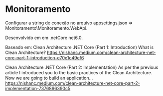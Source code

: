 # Monitoramento

Configurar a string de conexão no arquivo appsettings.json => Monitoramento\Monitoramento.WebApi.

Desenvolvido em em .netCore net6.0.

Baseado em:
Clean Architecture .NET Core (Part 1: Introduction)
What is Clean Architecture?
https://nishanc.medium.com/clean-architecture-net-core-part-1-introduction-e70e1c49ef6

Clean Architecture .NET Core (Part 2: Implementation)
As per the previous article I introduced you to the basic practices of the Clean Architecture. Now we are going to build an application…
https://nishanc.medium.com/clean-architecture-net-core-part-2-implementation-7376896390c5
